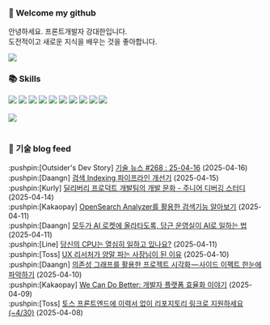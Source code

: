 ### 👋 Welcome my github

안녕하세요. 프론트개발자 강대한입니다.
<br>
도전적이고 새로운 지식을 배우는 것을 좋아합니다.

<!--
![header](https://capsule-render.vercel.app/api?type=Waving&color=auto&height=300&section=header&text=Welcome&fontAlignY=40&desc=KangDaeHan%20github%20&descSize=20&descAlignY=55&animation=fadeIn&fontSize=90)

**KangDaeHan/KangDaeHan** is a ✨ _special_ ✨ repository because its `README.md` (this file) appears on your GitHub profile.

Here are some ideas to get you started:

- 🔭 I’m currently working on ...
- 🌱 I’m currently learning ...
- 👯 I’m looking to collaborate on ...
- 🤔 I’m looking for help with ...
- 💬 Ask me about ...
- 📫 How to reach me: ...
- 😄 Pronouns: ...
- ⚡ Fun fact: ...
-->

<a href="https://twinfamily.github.io" target="_blank"><img src="https://img.shields.io/badge/Blog-121D33?style=flat-square&logo=blogger&logoColor=ffffff"/></a>

### :books: Skills
<a href="#" target="_blank"><img src="https://img.shields.io/badge/React-61DAFB?style=flat-square&logo=react&logoColor=ffffff"/></a>
<a href="#" target="_blank"><img src="https://img.shields.io/badge/Html5-E34F26?style=flat-square&logo=html5&logoColor=ffffff"/></a>
<a href="#" target="_blank"><img src="https://img.shields.io/badge/Javascript-F7DF1E?style=flat-square&logo=javascript&logoColor=ffffff"/></a>
<a href="#" target="_blank"><img src="https://img.shields.io/badge/Cssmodules-000000?style=flat-square&logo=cssmodules&logoColor=ffffff"/></a>
<a href="#" target="_blank"><img src="https://img.shields.io/badge/Node.js-339933?style=flat-square&logo=nodedotjs&logoColor=ffffff"/></a>
<a href="#" target="_blank"><img src="https://img.shields.io/badge/Typescript-3178C6?style=flat-square&logo=typescript&logoColor=ffffff"/></a>
<a href="#" target="_blank"><img src="https://img.shields.io/badge/Git-F05032?style=flat-square&logo=git&logoColor=ffffff"/></a>
<a href="#" target="_blank"><img src="https://img.shields.io/badge/Gitlab-FC6D26?style=flat-square&logo=gitlab&logoColor=ffffff"/></a>
<a href="#" target="_blank"><img src="https://img.shields.io/badge/Webpack-8DD6F9?style=flat-square&logo=webpack&logoColor=ffffff"/></a>
<a href="#" target="_blank"><img src="https://img.shields.io/badge/Vite-646CFF?style=flat-square&logo=vite&logoColor=ffffff"/></a>
<br><br>
<img src="https://github-readme-stats.vercel.app/api/top-langs/?username=KangDaeHan&layout=compact">
<br><br>
### :round_pushpin: 기술 blog feed
<!-- BLOG-POST-LIST:START --><div>:pushpin:[Outsider's Dev Story] <a target="_blank" href="https://blog.outsider.ne.kr/1759">기술 뉴스 #268 : 25-04-16</a> (2025-04-16)</div><div>:pushpin:[Daangn] <a target="_blank" href="https://medium.com/daangn/%EA%B2%80%EC%83%89-indexing-%ED%8C%8C%EC%9D%B4%ED%94%84%EB%9D%BC%EC%9D%B8-%EA%B0%9C%EC%84%A0%EA%B8%B0-c01c64292831?source=rss----4505f82a2dbd---4">검색 Indexing 파이프라인 개선기</a> (2025-04-15)</div><div>:pushpin:[Kurly] <a target="_blank" href="http://thefarmersfront.github.io/blog/2025-delivery-debug-study/">딜리버리 프로덕트 개발팀의 개발 문화 - 주니어 디버깅 스터디</a> (2025-04-14)</div><div>:pushpin:[Kakaopay] <a target="_blank" href="https://tech.kakaopay.com/post/kakaopayins-opensearch-analyzer/">OpenSearch Analyzer를 활용한 검색기능 알아보기</a> (2025-04-11)</div><div>:pushpin:[Daangn] <a target="_blank" href="https://medium.com/daangn/%EB%AA%A8%EB%91%90%EA%B0%80-ai-%EB%A1%9C%EC%BC%93%EC%97%90-%EC%98%AC%EB%9D%BC%ED%83%80%EB%8F%84%EB%A1%9D-%EB%8B%B9%EA%B7%BC-%EC%9A%B4%EC%98%81%EC%8B%A4%EC%9D%B4-ai%EB%A1%9C-%EC%9D%BC%ED%95%98%EB%8A%94-%EB%B2%95-b8aaa6713cea?source=rss----4505f82a2dbd---4">모두가 AI 로켓에 올라타도록, 당근 운영실이 AI로 일하는 법</a> (2025-04-11)</div><div>:pushpin:[Line] <a target="_blank" href="https://techblog.lycorp.co.jp/ko/efficiently-using-cpu-in-kubernetes">당신의 CPU는 열심히 일하고 있나요?</a> (2025-04-11)</div><div>:pushpin:[Toss] <a target="_blank" href="https://toss.tech/article/34899">UX 리서처가 양말 파는 사장님이 된 이유</a> (2025-04-10)</div><div>:pushpin:[Daangn] <a target="_blank" href="https://medium.com/daangn/%EC%9D%98%EC%A1%B4%EC%84%B1-%EA%B7%B8%EB%9E%98%ED%94%84%EB%A5%BC-%ED%99%9C%EC%9A%A9%ED%95%9C-%ED%94%84%EB%A1%9C%EC%A0%9D%ED%8A%B8-%EC%8B%9C%EA%B0%81%ED%99%94-%EC%82%AC%EC%9D%B4%EB%93%9C-%EC%9D%B4%ED%8E%99%ED%8A%B8-%ED%95%9C%EB%88%88%EC%97%90-%ED%8C%8C%EC%95%85%ED%95%98%EA%B8%B0-eec17d5aabb2?source=rss----4505f82a2dbd---4">의존성 그래프를 활용한 프로젝트 시각화 — 사이드 이펙트 한눈에 파악하기</a> (2025-04-10)</div><div>:pushpin:[Kakaopay] <a target="_blank" href="https://tech.kakaopay.com/post/kakaopaysec-wecan/">We Can Do Better: 개발자 플랫폼 효율화 이야기</a> (2025-04-09)</div><div>:pushpin:[Toss] <a target="_blank" href="https://toss.tech/article/frontend-apply-without-resume">토스 프론트엔드에 이력서 없이 리포지토리 링크로 지원하세요 &lpar;~4/30&rpar;</a> (2025-04-08)</div><!-- BLOG-POST-LIST:END -->

<!-- ![Anurag's GitHub stats](https://github-readme-stats.vercel.app/api?username=KangDaeHan&show_icons=true&theme=radical) -->
